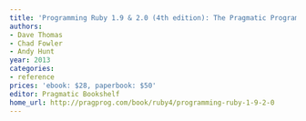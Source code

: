 ```yaml
---
title: 'Programming Ruby 1.9 & 2.0 (4th edition): The Pragmatic Programmers'' Guide'
authors:
- Dave Thomas
- Chad Fowler
- Andy Hunt
year: 2013
categories:
- reference
prices: 'ebook: $28, paperbook: $50'
editor: Pragmatic Bookshelf
home_url: http://pragprog.com/book/ruby4/programming-ruby-1-9-2-0
---
```

